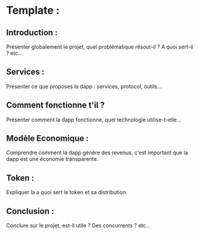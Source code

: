 # Template :

## Introduction :
Présenter globalement le projet, quel problématique  résout-il ? A quoi sert-il ? etc...

## Services :
Présenter ce que proposes la dapp : services, protocol, outils...

## Comment fonctionne t'il ?
Présenter comment la dapp fonctionne, quel technologie utilise-t-elle...

## Modèle Economique :
Comprendre comment la dapp génère des revenus, c'est important que la dapp est une économie transparente.

## Token :
Expliquer la a quoi sert le token et sa distribution.

## Conclusion :
Conclure sur le projet, est-il utile ? Des concurrents ? etc...
